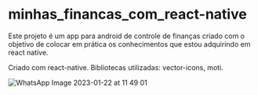 # minhas_financas_com_react-native

Este projeto é um app para android de controle de finanças criado com o objetivo de colocar em prática os conhecimentos que estou adquirindo em react native.

Criado com react-native.
Bibliotecas utilizadas: vector-icons, moti.

![WhatsApp Image 2023-01-22 at 11 49 01](https://user-images.githubusercontent.com/90732177/213922239-d711c933-a396-4d35-ac62-3f5bff16e886.jpeg)


